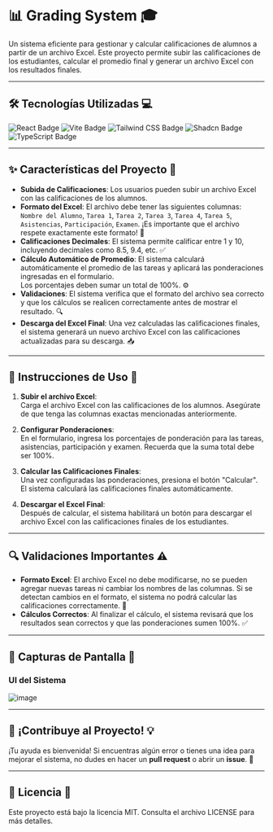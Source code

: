 
# 📊 **Grading System** 🎓

Un sistema eficiente para gestionar y calcular calificaciones de alumnos a partir de un archivo Excel. Este proyecto permite subir las calificaciones de los estudiantes, calcular el promedio final y generar un archivo Excel con los resultados finales.

---

## 🛠 **Tecnologías Utilizadas** 💻

![React Badge](https://img.shields.io/badge/React-18%2B-blue) ![Vite Badge](https://img.shields.io/badge/Vite-5%2B-yellow) ![Tailwind CSS Badge](https://img.shields.io/badge/TailwindCSS-3%2B-purple) ![Shadcn Badge](https://img.shields.io/badge/Shadcn-UI-orange) ![TypeScript Badge](https://img.shields.io/badge/TypeScript-5%2B-blue)


---

## ✨ **Características del Proyecto** 📝

- **Subida de Calificaciones**: Los usuarios pueden subir un archivo Excel con las calificaciones de los alumnos.
- **Formato del Excel**: El archivo debe tener las siguientes columnas:  
  `Nombre del Alumno`, `Tarea 1`, `Tarea 2`, `Tarea 3`, `Tarea 4`, `Tarea 5`, `Asistencias`, `Participación`, `Examen`. ¡Es importante que el archivo respete exactamente este formato! 📑
- **Calificaciones Decimales**: El sistema permite calificar entre 1 y 10, incluyendo decimales como 8.5, 9.4, etc. ✅
- **Cálculo Automático de Promedio**: El sistema calculará automáticamente el promedio de las tareas y aplicará las ponderaciones ingresadas en el formulario.  
  Los porcentajes deben sumar un total de 100%. ⚙️
- **Validaciones**: El sistema verifica que el formato del archivo sea correcto y que los cálculos se realicen correctamente antes de mostrar el resultado. 🔍
- **Descarga del Excel Final**: Una vez calculadas las calificaciones finales, el sistema generará un nuevo archivo Excel con las calificaciones actualizadas para su descarga. 📥

---

## 📁 **Instrucciones de Uso** 🚀

1. **Subir el archivo Excel**:  
   Carga el archivo Excel con las calificaciones de los alumnos. Asegúrate de que tenga las columnas exactas mencionadas anteriormente.

2. **Configurar Ponderaciones**:  
   En el formulario, ingresa los porcentajes de ponderación para las tareas, asistencias, participación y examen. Recuerda que la suma total debe ser 100%.

3. **Calcular las Calificaciones Finales**:  
   Una vez configuradas las ponderaciones, presiona el botón "Calcular". El sistema calculará las calificaciones finales automáticamente.

4. **Descargar el Excel Final**:  
   Después de calcular, el sistema habilitará un botón para descargar el archivo Excel con las calificaciones finales de los estudiantes.

---

## 🔍 **Validaciones Importantes** ⚠️

- **Formato Excel**: El archivo Excel no debe modificarse, no se pueden agregar nuevas tareas ni cambiar los nombres de las columnas. Si se detectan cambios en el formato, el sistema no podrá calcular las calificaciones correctamente. 🛑
- **Cálculos Correctos**: Al finalizar el cálculo, el sistema revisará que los resultados sean correctos y que las ponderaciones sumen 100%. ✅

---

## 📸 **Capturas de Pantalla** 📸

### UI del Sistema
![image](https://github.com/user-attachments/assets/99166491-778c-46f9-967d-294a4e4991e8)

---

## 📢 **¡Contribuye al Proyecto!** 💡

¡Tu ayuda es bienvenida! Si encuentras algún error o tienes una idea para mejorar el sistema, no dudes en hacer un **pull request** o abrir un **issue**. 💪

---

## 📄 **Licencia** 📄

Este proyecto está bajo la licencia MIT. Consulta el archivo LICENSE para más detalles.
